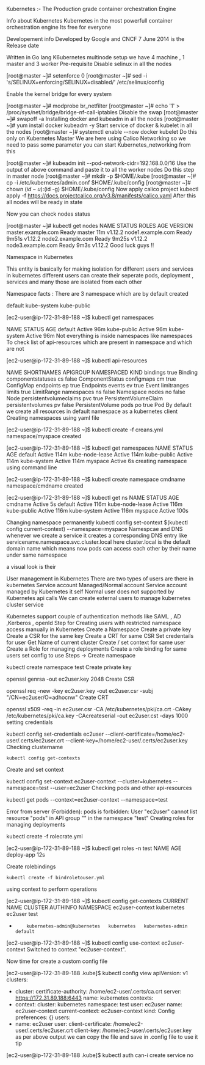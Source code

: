 Kubernetes :- The Production grade container orchestration Engine

Info about Kubernetes
Kubernetes in the most powerfull container orchestration engine
Its free for everyone

Developement info
Developed by Google and CNCF
7 June 2014 is the Release date

Written in Go lang
K6ubernetes multinode setup
we have 4 machine , 1 master and 3 worker
Pre-requisite
Disable selinux in all the nodes
 
 [root@master ~]# setenforce  0
 [root@master ~]# sed -i 's/SELINUX=enforcing/SELINUX=disabled/'  /etc/selinux/config
  
Enable the kernel bridge for every system

[root@master ~]# modprobe br_netfilter
[root@master ~]# echo '1' > /proc/sys/net/bridge/bridge-nf-call-iptables
Disable the swap
[root@master ~]# swapoff  -a
Installing docker and kubeadm in all the nodes
[root@master ~]# yum  install  docker kubeadm  -y
Start service of docker & kubelet in all the nodes
[root@master ~]# systemctl enable --now  docker kubelet
Do this only on Kubernetes Master
We are here using Calico Networking so we need to pass some parameter you can start Kubernetes_networking from this

[root@master ~]# kubeadm  init --pod-network-cidr=192.168.0.0/16
Use the output of above command and paste it to all the worker nodes
Do this step in master node
[root@master ~]# mkdir -p $HOME/.kube
[root@master ~]#  cp -i /etc/kubernetes/admin.conf $HOME/.kube/config
[root@master ~]# chown $(id -u):$(id -g) $HOME/.kube/config
Now apply calico project
kubectl apply -f https://docs.projectcalico.org/v3.8/manifests/calico.yaml
After this all nodes will be ready in state

Now you can check nodes status

[root@master ~]# kubectl get nodes
NAME                 STATUS   ROLES    AGE     VERSION
master.example.com   Ready    master   11m     v1.12.2
node1.example.com    Ready    <none>   9m51s   v1.12.2
node2.example.com    Ready    <none>   9m25s   v1.12.2
node3.example.com    Ready    <none>   9m3s    v1.12.2
Good luck guys !!

Namespace in Kubernetes

This entity is basically for making isolation for different users and services in kubernetes
different users can create their seperate pods, deployment , services and many those are isolated from each other

Namespace facts :
There are 3 namespace which are by default created

default
kube-system
kube-public

[ec2-user@ip-172-31-89-188 ~]$ kubectl get namespaces 

NAME              STATUS   AGE
default           Active   96m
kube-public       Active   96m
kube-system       Active   96m
Not everything is inside namespaces like namespaces
To check list of api-resources which are present in namespace and which are not

[ec2-user@ip-172-31-89-188 ~]$ kubectl api-resources 

NAME                              SHORTNAMES   APIGROUP                       NAMESPACED   KIND
bindings                                                                      true         Binding
componentstatuses                 cs                                          false        ComponentStatus
configmaps                        cm                                          true         ConfigMap
endpoints                         ep                                          true         Endpoints
events                            ev                                          true         Event
limitranges                       limits                                      true         LimitRange
namespaces                        ns                                          false        Namespace
nodes                             no                                          false        Node
persistentvolumeclaims            pvc                                         true         PersistentVolumeClaim
persistentvolumes                 pv                                          false        PersistentVolume
pods                              po                                          true         Pod
By default we create all resources in default namespace as a kubernetes client
Creating namespaces
using yaml file

[ec2-user@ip-172-31-89-188 ~]$ kubectl create  -f  creans.yml 
namespace/myspace created

[ec2-user@ip-172-31-89-188 ~]$ kubectl get  namespaces 
NAME              STATUS   AGE
default           Active   114m
kube-node-lease   Active   114m
kube-public       Active   114m
kube-system       Active   114m
myspace           Active   6s
creating namespace using command line

[ec2-user@ip-172-31-89-188 ~]$ kubectl create   namespace  cmdname
namespace/cmdname created

[ec2-user@ip-172-31-89-188 ~]$ kubectl get ns
NAME              STATUS   AGE
cmdname           Active   5s
default           Active   116m
kube-node-lease   Active   116m
kube-public       Active   116m
kube-system       Active   116m
myspace           Active   100s

Changing namespace permanently
kubectl config set-context   $(kubectl  config  current-context)   --namespace=myspace 
Namespcae and DNS
whenever we create a service it creates a corresponding DNS entry like servicename.namespace.svc.cluster.local
here cluster.local is the default domain name which means now pods can access each other by their name under same namespace

a visual look is their

User management in Kubernetes
There are two types of users are there in kubernetes
Service account
Managed/Normal account
Service account managed by Kubernetes it self
Normal user does not supported by Kubernetes api calls
We can create external users to manage kubernetes cluster service

Kubernetes support couple of authentication methods like SAML , AD ,Kerberos , openId
Step for Creating users with restricted namespace access manually in Kubernetes
Create a Namespace
Create a private key
Create a CSR for the same key
Create a CRT for same CSR
Set credentails for user
Get Name of current cluster
Create / set context for same user
Create a Role for managing deployments
Create a role binding for same users
set config to use
Steps ->
Create namespace

 kubectl create namespace  test
Create private key

  openssl genrsa -out ec2user.key 2048
Create CSR

   openssl req -new -key ec2user.key -out ec2user.csr -subj "/CN=ec2user/O=adhocnw"
Create CRT

openssl  x509  -req  -in ec2user.csr  -CA  /etc/kubernetes/pki/ca.crt -CAkey /etc/kubernetes/pki/ca.key  -CAcreateserial -out ec2user.cst -days 1000
setting credentials

   kubectl config set-credentials ec2user --client-certificate=/home/ec2-user/.certs/ec2user.crt --client-key=/home/ec2-user/.certs/ec2user.key
Checking clustername

    kubectl config get-contexts
Create and set context

   kubectl config set-context  ec2user-context --cluster=kubernetes --namespace=test --user=ec2user
Checking pods and other api-resources

   kubectl get pods --context=ec2user-context  --namespace=test

Error from server (Forbidden): pods is forbidden: User "ec2user" cannot list resource "pods" in API group "" in the namespace "test"
Creating roles for managing deployments

 kubectl create -f rolecrate.yml

[ec2-user@ip-172-31-89-188 ~]$ kubectl get roles -n  test
NAME         AGE
deploy-app   12s
   
Create rolebindings

    kubectl create -f bindroletouser.yml
using context to perform operations

[ec2-user@ip-172-31-89-188 ~]$ kubectl config get-contexts 
CURRENT   NAME                          CLUSTER      AUTHINFO           NAMESPACE
          ec2user-context               kubernetes   ec2user            test
*         kubernetes-admin@kubernetes   kubernetes   kubernetes-admin   default

[ec2-user@ip-172-31-89-188 ~]$ kubectl config use-context ec2user-context 
Switched to context "ec2user-context".

Now time for create a custom config file

[ec2-user@ip-172-31-89-188 .kube]$ kubectl config view 
apiVersion: v1
clusters:
- cluster:
    certificate-authority: /home/ec2-user/.certs/ca.crt
    server: https://172.31.89.188:6443
  name: kubernetes
contexts:
- context:
    cluster: kubernetes
    namespace: test
    user: ec2user
  name: ec2user-context
current-context: ec2user-context
kind: Config
preferences: {}
users:
- name: ec2user
  user:
    client-certificate: /home/ec2-user/.certs/ec2user.crt
    client-key: /home/ec2-user/.certs/ec2user.key
as per above output we can copy the file and save in .config file to use it
tip

[ec2-user@ip-172-31-89-188 .kube]$ kubectl auth  can-i create service
no
